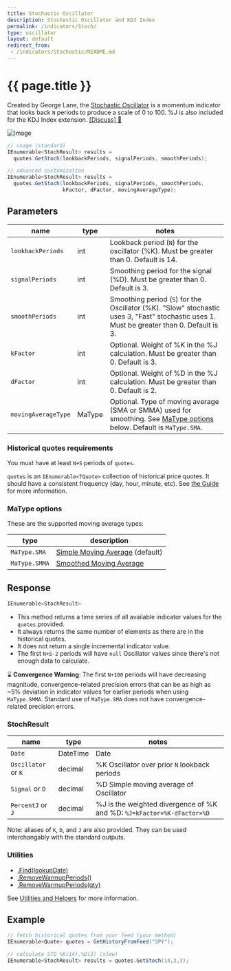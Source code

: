 ```yaml
---
title: Stochastic Oscillator
description: Stochastic Oscillator and KDJ Index
permalink: /indicators/Stoch/
type: oscillator
layout: default
redirect_from:
 - /indicators/Stochastic/README.md
---
```


# {{ page.title }}

Created by George Lane, the [Stochastic Oscillator](https://en.wikipedia.org/wiki/Stochastic_oscillator) is a momentum indicator that looks back `N` periods to produce a scale of 0 to 100.  %J is also included for the KDJ Index extension.
[[Discuss] :speech_balloon:]({{site.github.repository_url}}/discussions/237 "Community discussion about this indicator")

![image]({{site.baseurl}}/assets/charts/Stoch.png)

```csharp
// usage (standard)
IEnumerable<StochResult> results =
  quotes.GetStoch(lookbackPeriods, signalPeriods, smoothPeriods);

// advanced customization
IEnumerable<StochResult> results =
  quotes.GetStoch(lookbackPeriods, signalPeriods, smoothPeriods,
                  kFactor, dFactor, movingAverageType);
```

## Parameters

| name | type | notes
| -- |-- |--
| `lookbackPeriods` | int | Lookback period (`N`) for the oscillator (%K).  Must be greater than 0.  Default is 14.
| `signalPeriods` | int | Smoothing period for the signal (%D).  Must be greater than 0.  Default is 3.
| `smoothPeriods` | int | Smoothing period (`S`) for the Oscillator (%K).  "Slow" stochastic uses 3, "Fast" stochastic uses 1.  Must be greater than 0.  Default is 3.
| `kFactor` | int | Optional. Weight of %K in the %J calculation.  Must be greater than 0. Default is 3.
| `dFactor` | int | Optional. Weight of %D in the %J calculation.  Must be greater than 0. Default is 2.
| `movingAverageType` | MaType | Optional. Type of moving average (SMA or SMMA) used for smoothing.  See [MaType options](#matype-options) below.  Default is `MaType.SMA`.

### Historical quotes requirements

You must have at least `N+S` periods of `quotes`.

`quotes` is an `IEnumerable<TQuote>` collection of historical price quotes.  It should have a consistent frequency (day, hour, minute, etc).  See [the Guide]({{site.baseurl}}/guide/#historical-quotes) for more information.

### MaType options

These are the supported moving average types:

| type | description
|-- |--
| `MaType.SMA` | [Simple Moving Average](../Sma#content) (default)
| `MaType.SMMA` | [Smoothed Moving Average](../Smma#content)

## Response

```csharp
IEnumerable<StochResult>
```

- This method returns a time series of all available indicator values for the `quotes` provided.
- It always returns the same number of elements as there are in the historical quotes.
- It does not return a single incremental indicator value.
- The first `N+S-2` periods will have `null` Oscillator values since there's not enough data to calculate.

:hourglass: **Convergence Warning**: The first `N+100` periods will have decreasing magnitude, convergence-related precision errors that can be as high as ~5% deviation in indicator values for earlier periods when using `MaType.SMMA`.  Standard use of `MaType.SMA` does not have convergence-related precision errors.

### StochResult

| name | type | notes
| -- |-- |--
| `Date` | DateTime | Date
| `Oscillator` or `K` | decimal | %K Oscillator over prior `N` lookback periods
| `Signal` or `D` | decimal | %D Simple moving average of Oscillator
| `PercentJ` or `J` | decimal | %J is the weighted divergence of %K and %D: `%J=kFactor×%K-dFactor×%D`

Note: aliases of `K`, `D`, and `J` are also provided.  They can be used interchangably with the standard outputs.

### Utilities

- [.Find(lookupDate)]({{site.baseurl}}/utilities#find-indicator-result-by-date)
- [.RemoveWarmupPeriods()]({{site.baseurl}}/utilities#remove-warmup-periods)
- [.RemoveWarmupPeriods(qty)]({{site.baseurl}}/utilities#remove-warmup-periods)

See [Utilities and Helpers]({{site.baseurl}}/utilities#utilities-for-indicator-results) for more information.

## Example

```csharp
// fetch historical quotes from your feed (your method)
IEnumerable<Quote> quotes = GetHistoryFromFeed("SPY");

// calculate STO %K(14),%D(3) (slow)
IEnumerable<StochResult> results = quotes.GetStoch(14,3,3);
```
